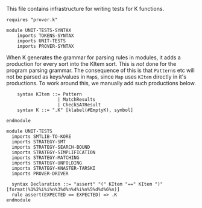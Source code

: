 This file contains infrastructure for writing tests for K functions.

```k
requires "prover.k"
```

```k
module UNIT-TESTS-SYNTAX
    imports TOKENS-SYNTAX
    imports UNIT-TESTS
    imports PROVER-SYNTAX
```

When K generates the grammar for parsing rules in modules, it adds a production
for every sort into the KItem sort. This is *not* done for the program parsing
grammar. The consequence of this is that `Pattern`s etc will not be parsed
as keys/values in `Map`s, since `Map` uses `KItem` directly in it's productions.
To work around this, we manually add such productions below.

```k
    syntax KItem ::= Pattern
                   | MatchResults
                   | CheckSATResult
    syntax K ::= ".K" [klabel(#EmptyK), symbol]
```

```k
endmodule
```

```k
module UNIT-TESTS
  imports SMTLIB-TO-KORE
  imports STRATEGY-SMT
  imports STRATEGY-SEARCH-BOUND
  imports STRATEGY-SIMPLIFICATION
  imports STRATEGY-MATCHING
  imports STRATEGY-UNFOLDING
  imports STRATEGY-KNASTER-TARSKI
  imports PROVER-DRIVER

  syntax Declaration ::= "assert" "(" KItem "==" KItem ")" [format(%1%2%i%i%n%3%d%n%4%i%n%5%d%d%6%n)]
  rule assert(EXPECTED == EXPECTED) => .K
endmodule
```

